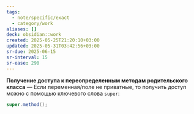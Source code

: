 ```yaml
---
tags:
  - note/specific/exact
  - category/work
aliases: []
deck: obsidian::work
created: 2025-05-25T21:20:10+03:00
updated: 2025-05-31T03:42:56+03:00
sr-due: 2025-06-15
sr-interval: 15
sr-ease: 290
---
```


**Получение доступа к переопределенным методам родительского класса**
—
Если переменная/поле не приватные, то получить доступ можно с помощью ключевого слова `super`:
```java
super.method();
```
